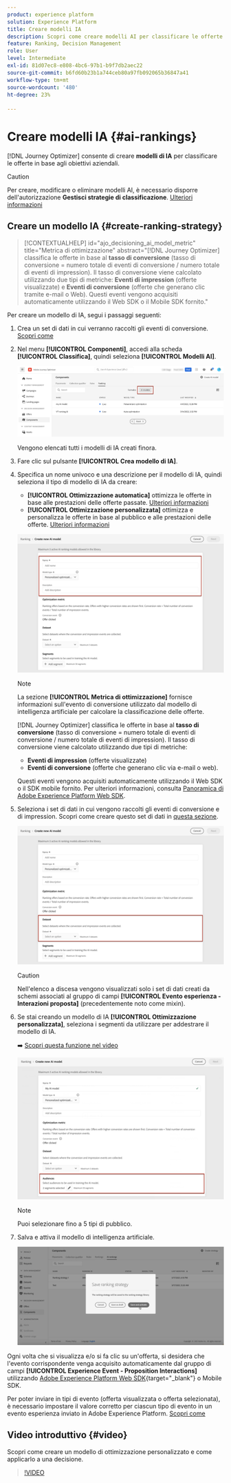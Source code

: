 ```yaml
---
product: experience platform
solution: Experience Platform
title: Creare modelli IA
description: Scopri come creare modelli AI per classificare le offerte
feature: Ranking, Decision Management
role: User
level: Intermediate
exl-id: 81d07ec8-e808-4bc6-97b1-b9f7db2aec22
source-git-commit: b6fd60b23b1a744ceb80a97fb092065b36847a41
workflow-type: tm+mt
source-wordcount: '480'
ht-degree: 23%

---
```


# Creare modelli IA {#ai-rankings}

[!DNL Journey Optimizer] consente di creare **modelli di IA** per classificare le offerte in base agli obiettivi aziendali.

>[!CAUTION]
>
>Per creare, modificare o eliminare modelli AI, è necessario disporre dell&#39;autorizzazione **Gestisci strategie di classificazione**. [Ulteriori informazioni](../../administration/high-low-permissions.md#manage-ranking-strategies)

## Creare un modello IA {#create-ranking-strategy}

>[!CONTEXTUALHELP]
>id="ajo_decisioning_ai_model_metric"
>title="Metrica di ottimizzazione"
>abstract="[!DNL Journey Optimizer] classifica le offerte in base al **tasso di conversione** (tasso di conversione = numero totale di eventi di conversione / numero totale di eventi di impression). Il tasso di conversione viene calcolato utilizzando due tipi di metriche: **Eventi di impression** (offerte visualizzate) e **Eventi di conversione** (offerte che generano clic tramite e-mail o Web). Questi eventi vengono acquisiti automaticamente utilizzando il Web SDK o il Mobile SDK fornito."

Per creare un modello di IA, segui i passaggi seguenti:

1. Crea un set di dati in cui verranno raccolti gli eventi di conversione. [Scopri come](../data-collection/create-dataset.md)

1. Nel menu **[!UICONTROL Componenti]**, accedi alla scheda **[!UICONTROL Classifica]**, quindi seleziona **[!UICONTROL Modelli AI]**.

   ![](../assets/ai-ranking-list.png)

   Vengono elencati tutti i modelli di IA creati finora.

1. Fare clic sul pulsante **[!UICONTROL Crea modello di IA]**.

1. Specifica un nome univoco e una descrizione per il modello di IA, quindi seleziona il tipo di modello di IA da creare:

   * **[!UICONTROL Ottimizzazione automatica]** ottimizza le offerte in base alle prestazioni delle offerte passate. [Ulteriori informazioni](auto-optimization-model.md)
   * **[!UICONTROL Ottimizzazione personalizzata]** ottimizza e personalizza le offerte in base al pubblico e alle prestazioni delle offerte. [Ulteriori informazioni](personalized-optimization-model.md)

   ![](../assets/ai-ranking-fields.png)

   >[!NOTE]
   >
   >La sezione **[!UICONTROL Metrica di ottimizzazione]** fornisce informazioni sull&#39;evento di conversione utilizzato dal modello di intelligenza artificiale per calcolare la classificazione delle offerte.
   >
   >[!DNL Journey Optimizer] classifica le offerte in base al **tasso di conversione** (tasso di conversione = numero totale di eventi di conversione / numero totale di eventi di impression). Il tasso di conversione viene calcolato utilizzando due tipi di metriche:
   >* **Eventi di impression** (offerte visualizzate)
   >* **Eventi di conversione** (offerte che generano clic via e-mail o web).
   >
   >Questi eventi vengono acquisiti automaticamente utilizzando il Web SDK o il SDK mobile fornito. Per ulteriori informazioni, consulta [Panoramica di Adobe Experience Platform Web SDK](https://experienceleague.adobe.com/docs/experience-platform/edge/home.html).

1. Seleziona i set di dati in cui vengono raccolti gli eventi di conversione e di impression. Scopri come creare questo set di dati in [questa sezione](../data-collection/create-dataset.md). <!--This dataset needs to be associated with a schema that must have the **[!UICONTROL Proposition Interactions]** field group (previously known as mixin) associated with it.-->

   ![](../assets/ai-ranking-dataset-id.png)

   >[!CAUTION]
   >
   >Nell&#39;elenco a discesa vengono visualizzati solo i set di dati creati da schemi associati al gruppo di campi **[!UICONTROL Evento esperienza - Interazioni proposta]** (precedentemente noto come mixin).

1. Se stai creando un modello di IA **[!UICONTROL Ottimizzazione personalizzata]**, seleziona i segmenti da utilizzare per addestrare il modello di IA.

   ➡️ [Scopri questa funzione nel video](#video)

   ![](../assets/ai-ranking-segments.png)

   >[!NOTE]
   >
   >Puoi selezionare fino a 5 tipi di pubblico.

1. Salva e attiva il modello di intelligenza artificiale.

   ![](../assets/ai-ranking-save-activate.png)

<!--At this point, you must have:

* created the AI model,
* defined which type of event you want to capture - offer displayed (impression) and/or offer clicked (conversion),
* and in which dataset you want to collect the event data.-->

Ogni volta che si visualizza e/o si fa clic su un&#39;offerta, si desidera che l&#39;evento corrispondente venga acquisito automaticamente dal gruppo di campi **[!UICONTROL Experience Event - Proposition Interactions]** utilizzando [Adobe Experience Platform Web SDK](https://experienceleague.adobe.com/docs/experience-platform/edge/web-sdk-faq.html#what-is-adobe-experience-platform-web-sdk%3F){target="_blank"} o Mobile SDK.

Per poter inviare in tipi di evento (offerta visualizzata o offerta selezionata), è necessario impostare il valore corretto per ciascun tipo di evento in un evento esperienza inviato in Adobe Experience Platform. [Scopri come](../data-collection/schema-requirement.md)

## Video introduttivo {#video}

Scopri come creare un modello di ottimizzazione personalizzato e come applicarlo a una decisione.

>[!VIDEO](https://video.tv.adobe.com/v/3419954?quality=12)
